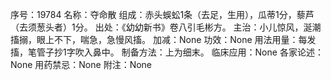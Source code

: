 序号：19784
名称：夺命散
组成：赤头蜈蚣1条（去足，生用），瓜蒂1分，藜芦（去须葱头者）1分。
出处：《幼幼新书》卷八引毛彬方。
主治：小儿惊风，涎潮搐搦，眼上不下，喘急，急慢风搐。
加减：None
功效：None
用法用量：每发搐，笔管子抄1字吹入鼻中。
制备方法：上为细末。
临床应用：None
各家论述：None
用药禁忌：None
附注：None
